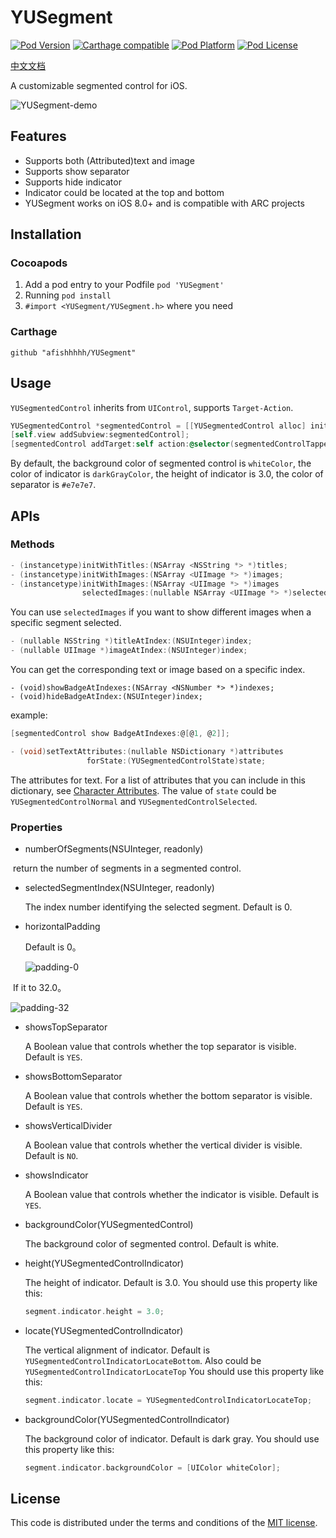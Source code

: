 # YUSegment
[![Pod Version](https://img.shields.io/cocoapods/v/YUSegment.svg)]()
[![Carthage compatible](https://img.shields.io/badge/Carthage-compatible-4BC51D.svg?style=flat)](https://github.com/Carthage/Carthage)
[![Pod Platform](https://img.shields.io/cocoapods/p/YUSegment.svg?style=flat)]()
[![Pod License](https://img.shields.io/cocoapods/l/YUSegment.svg)]()

[中文文档](https://afishhhhh.github.io/2017/04/05/yusegment-doc/)

A customizable segmented control for iOS.

![YUSegment-demo](https://github.com/afishhhhh/YUSegment/blob/master/Screenshots/demo.png)

## Features

- Supports both (Attributed)text and image
- Supports show separator
- Supports hide indicator
- Indicator could be located at the top and bottom
- YUSegment works on iOS 8.0+ and is compatible with ARC projects

## Installation

### Cocoapods

1. Add a pod entry to your Podfile `pod 'YUSegment'`
2. Running `pod install`
3. `#import <YUSegment/YUSegment.h>` where you need

### Carthage

`github "afishhhhh/YUSegment"`

## Usage

`YUSegmentedControl` inherits from `UIControl`, supports `Target-Action`.

```objective-c
YUSegmentedControl *segmentedControl = [[YUSegmentedControl alloc] initWithTitles:@[@"健身", @"摄影", @"科技", @"美食", @"旅行"]];
[self.view addSubview:segmentedControl];
[segmentedControl addTarget:self action:@selector(segmentedControlTapped:) forControlEvents:UIControlEventValueChanged];
```

By default, the background color of segmented control is `whiteColor`, the color of indicator is `darkGrayColor`, the height of indicator is 3.0, the color of separator is `#e7e7e7`.

## APIs

### Methods

```objective-c
- (instancetype)initWithTitles:(NSArray <NSString *> *)titles;
- (instancetype)initWithImages:(NSArray <UIImage *> *)images;
- (instancetype)initWithImages:(NSArray <UIImage *> *)images
                selectedImages:(nullable NSArray <UIImage *> *)selectedImages;
```

You can use `selectedImages` if you want to show different images when a specific segment selected.

```objective-c
- (nullable NSString *)titleAtIndex:(NSUInteger)index;
- (nullable UIImage *)imageAtIndex:(NSUInteger)index;
```

You can get the corresponding text or image based on a specific index.

```objectve-c
- (void)showBadgeAtIndexes:(NSArray <NSNumber *> *)indexes;
- (void)hideBadgeAtIndex:(NSUInteger)index;
```

example:

```objective-c
[segmentedControl show BadgeAtIndexes:@[@1, @2]];
```

```objective-c
- (void)setTextAttributes:(nullable NSDictionary *)attributes 
                 forState:(YUSegmentedControlState)state;
```

The attributes for text. For a list of attributes that you can include in this dictionary, see [Character Attributes](https://developer.apple.com/reference/foundation/nsattributedstring/character_attributes).
The value of `state` could be `YUSegmentedControlNormal` and `YUSegmentedControlSelected`.

### Properties

* numberOfSegments(NSUInteger, readonly)

  return the number of segments in a segmented control.

* selectedSegmentIndex(NSUInteger, readonly)

  The index number identifying the selected segment. Default is 0.

* horizontalPadding

  Default is 0。

  ![padding-0](https://github.com/afishhhhh/YUSegment/blob/master/Screenshots/padding-0.png)

  If it to 32.0。

  ![padding-32](https://github.com/afishhhhh/YUSegment/blob/master/Screenshots/padding-32.png)

* showsTopSeparator

  A Boolean value that controls whether the top separator is visible. Default is `YES`.

* showsBottomSeparator

  A Boolean value that controls whether the bottom separator is visible. Default is `YES`.

* showsVerticalDivider

  A Boolean value that controls whether the vertical divider is visible. Default is `NO`.

* showsIndicator

  A Boolean value that controls whether the indicator is visible. Default is `YES`.

* backgroundColor(YUSegmentedControl)

  The background color of segmented control. Default is white.

* height(YUSegmentedControlIndicator)

  The height of indicator. Default is 3.0. 
  You should use this property like this:

  ```objective-c
  segment.indicator.height = 3.0;
  ```

* locate(YUSegmentedControlIndicator)

  The vertical alignment of indicator. Default is `YUSegmentedControlIndicatorLocateBottom`. Also could be `YUSegmentedControlIndicatorLocateTop`
  You should use this property like this:

  ```objective-c
  segment.indicator.locate = YUSegmentedControlIndicatorLocateTop;
  ```

* backgroundColor(YUSegmentedControlIndicator)

  The background color of indicator. Default is dark gray.
  You should use this property like this:

  ```objective-c
  segment.indicator.backgroundColor = [UIColor whiteColor];
  ```

## License

This code is distributed under the terms and conditions of the [MIT license](LICENSE).
